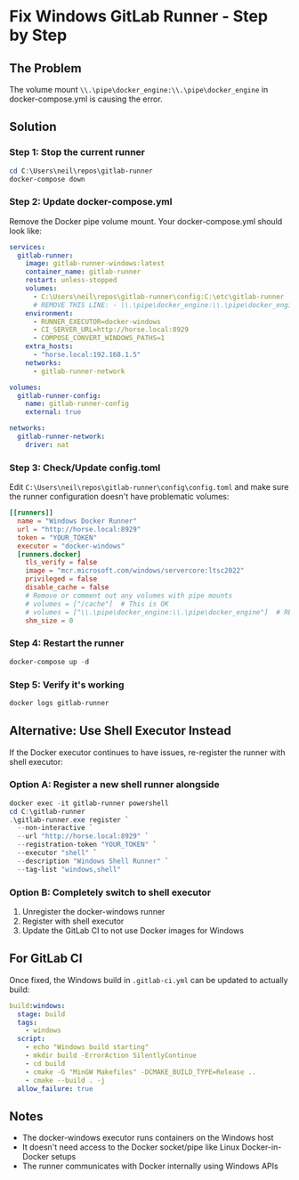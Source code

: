 # Fix Windows GitLab Runner - Step by Step

## The Problem

The volume mount `\\.\pipe\docker_engine:\\.\pipe\docker_engine` in docker-compose.yml is causing the error.

## Solution

### Step 1: Stop the current runner

```powershell
cd C:\Users\neil\repos\gitlab-runner
docker-compose down
```

### Step 2: Update docker-compose.yml

Remove the Docker pipe volume mount. Your docker-compose.yml should look like:

```yaml
services:
  gitlab-runner:
    image: gitlab-runner-windows:latest
    container_name: gitlab-runner
    restart: unless-stopped
    volumes:
      - C:\Users\neil\repos\gitlab-runner\config:C:\etc\gitlab-runner
      # REMOVE THIS LINE: - \\.\pipe\docker_engine:\\.\pipe\docker_engine
    environment:
      - RUNNER_EXECUTOR=docker-windows
      - CI_SERVER_URL=http://horse.local:8929
      - COMPOSE_CONVERT_WINDOWS_PATHS=1
    extra_hosts:
      - "horse.local:192.168.1.5"
    networks:
      - gitlab-runner-network

volumes:
  gitlab-runner-config:
    name: gitlab-runner-config
    external: true

networks:
  gitlab-runner-network:
    driver: nat
```

### Step 3: Check/Update config.toml

Edit `C:\Users\neil\repos\gitlab-runner\config\config.toml` and make sure the runner configuration doesn't have problematic volumes:

```toml
[[runners]]
  name = "Windows Docker Runner"
  url = "http://horse.local:8929"
  token = "YOUR_TOKEN"
  executor = "docker-windows"
  [runners.docker]
    tls_verify = false
    image = "mcr.microsoft.com/windows/servercore:ltsc2022"
    privileged = false
    disable_cache = false
    # Remove or comment out any volumes with pipe mounts
    # volumes = ["/cache"]  # This is OK
    # volumes = ["\\.\pipe\docker_engine:\\.\pipe\docker_engine"]  # REMOVE THIS
    shm_size = 0
```

### Step 4: Restart the runner

```powershell
docker-compose up -d
```

### Step 5: Verify it's working

```powershell
docker logs gitlab-runner
```

## Alternative: Use Shell Executor Instead

If the Docker executor continues to have issues, re-register the runner with shell executor:

### Option A: Register a new shell runner alongside

```powershell
docker exec -it gitlab-runner powershell
cd C:\gitlab-runner
.\gitlab-runner.exe register `
  --non-interactive `
  --url "http://horse.local:8929" `
  --registration-token "YOUR_TOKEN" `
  --executor "shell" `
  --description "Windows Shell Runner" `
  --tag-list "windows,shell"
```

### Option B: Completely switch to shell executor

1. Unregister the docker-windows runner
2. Register with shell executor
3. Update the GitLab CI to not use Docker images for Windows

## For GitLab CI

Once fixed, the Windows build in `.gitlab-ci.yml` can be updated to actually build:

```yaml
build:windows:
  stage: build
  tags:
    - windows
  script:
    - echo "Windows build starting"
    - mkdir build -ErrorAction SilentlyContinue
    - cd build
    - cmake -G "MinGW Makefiles" -DCMAKE_BUILD_TYPE=Release ..
    - cmake --build . -j
  allow_failure: true
```

## Notes

- The docker-windows executor runs containers on the Windows host
- It doesn't need access to the Docker socket/pipe like Linux Docker-in-Docker setups
- The runner communicates with Docker internally using Windows APIs
